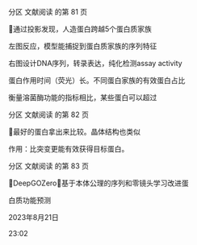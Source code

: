 分区 文献阅读 的第 81 页

通过投影发现，人造蛋白跨越5个蛋白质家族

左图反应，模型能捕捉到蛋白质家族的序列特征

右图设计DNA序列，转录表达，纯化检测assay activity

蛋白作用时间（荧光）长。不同蛋白家族的有效蛋白占比

衡量溶菌酶功能的指标相比，某些蛋白可以超过

分区 文献阅读 的第 82 页

最好的蛋白拿出来比较。晶体结构也类似

作用：比突变更能有效获得目标蛋白。

分区 文献阅读 的第 83 页

DeepGOZero：基于本体公理的序列和零镜头学习改进蛋

白质功能预测

2023年8月21日

23:02